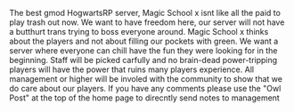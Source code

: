 The best gmod HogwartsRP server, Magic School x isnt like all the paid to play trash out now. We want to have freedom here, our server will not have a butthurt trans trying to boss everyone around. Magic School x thinks about the players and not about filling our pockets with green. We want a server where everyone can chill have the fun they were looking for in the beginning. Staff will be picked carfully and no brain-dead power-tripping players will have the power that ruins many players experience. All management or higher will be involed with the community to show that we do care about our players. If you have any comments please use the "Owl Post" at the top of the home page to direcntly send notes to management
